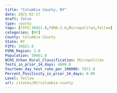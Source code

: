 ```yaml
---
title: "Columbia County, NY"
date: 2021-02-17
draft: false
type: county
tags: [FIPS:36021.0,FEMA:2.0,Micropolitan,Yellow]
categories: [NY]
County: Columbia County
State: NY
FIPS: 36021.0
FEMA_Region: 2.0
Population: 59461.0
NCHS_Urban_Rural_Classification: Micropolitan
Tests_in_prior_14_days: 4680.0
Fourteen_day_test_rate_per_100000: 7871.0
Percent_Positivity_in_prior_14_days: 0.06
Level: Yellow
url: /states/NY/columbia-county
---
```



